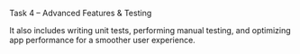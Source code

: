 Task 4 – Advanced Features & Testing

 It also includes writing unit tests, performing manual testing, and optimizing app performance for a smoother user experience.
